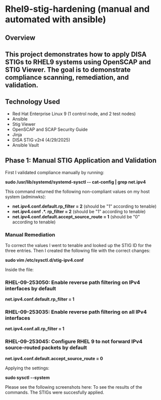 # Rhel9-stig-hardening (manual and automated with ansible)

## Overview
This project demonstrates how to apply DISA STIGs to RHEL9 systems using OpenSCAP and STIG Viewer. The goal is to demonstrate compliance scanning, remediation, and validation.
--------------------------------------------------------------------------------------------------------------------------------------------------------------------------------
## Technology Used
- Red Hat Enterprise Linux 9 (1 control  node, and 2 test nodes)
- Ansible
- Stig Viewer
- OpenSCAP and SCAP Security Guide
- Jinja
- DISA STIG v2r4 (4/29/2025)
- Ansible Vault


## Phase 1: Manual STIG Application and Validation

First I validated compliance manually by running:

**sudo /usr/lib/systemd/systemd-sysctl -- cat-config | grep net.ipv4**

This command returned the following non-compliant values on my host system (adminwks):
- **net.ipv4.conf.default.rp_filter = 2** (should be "1" according to tenable)
- **net.ipv4.conf .*. rp_filter = 2** (should be "1" according to tenable)
- **net.ipv4.conf.default.accept_source_route = 1** (should be "0" according to tenable)

### Manual Remediation
To correct the values I went to tenable and looked up the STIG ID for the three entries. Then I created the following file with the correct changes:

**sudo vim /etc/sysctl.d/stig-ipv4.conf**

Inside the file:
### RHEL-09-253050: Enable reverse path filtering on IPv4 interfaces by default
**net.ipv4.conf.default.rp_filter = 1**
### RHEL-09-253035: Enable reverse path filtering on all IPv4 interfaces
**net.ipv4.conf.all.rp_filter = 1**
### RHEL-09-253045: Configure RHEL 9 to not forward IPv4 source-routed packets by default
**net.ipv4.conf.default.accept_source_route = 0**

Applying the settings:

**sudo sysctl --system**

Please see the following screenshots here: To see the results of the commands. The STIGs were succesfully applied.
